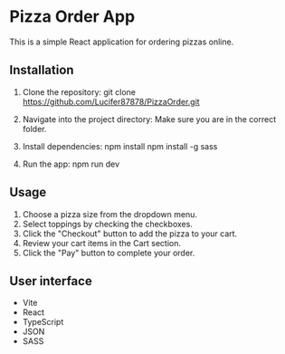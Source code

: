 # Pizza Order App

This is a simple React application for ordering pizzas online.

## Installation

1. Clone the repository:
    git clone https://github.com/Lucifer87878/PizzaOrder.git

2. Navigate into the project directory:
    Make sure you are in the correct folder.

3. Install dependencies:
    npm install
    npm install -g sass

4. Run the app:
    npm run dev


## Usage

1. Choose a pizza size from the dropdown menu.
2. Select toppings by checking the checkboxes.
3. Click the "Checkout" button to add the pizza to your cart.
4. Review your cart items in the Cart section.
5. Click the "Pay" button to complete your order.

## User interface

- Vite
- React
- TypeScript
- JSON
- SASS




